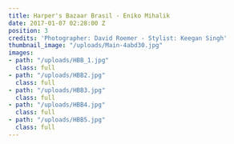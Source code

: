 ```yaml
---
title: Harper's Bazaar Brasil - Eniko Mihalik
date: 2017-01-07 02:28:00 Z
position: 3
credits: 'Photographer: David Roemer - Stylist: Keegan Singh'
thumbnail_image: "/uploads/Main-4abd30.jpg"
images:
- path: "/uploads/HBB_1.jpg"
  class: full
- path: "/uploads/HBB2.jpg"
  class: full
- path: "/uploads/HBB3.jpg"
  class: full
- path: "/uploads/HBB4.jpg"
  class: full
- path: "/uploads/HBB5.jpg"
  class: full
---
```


